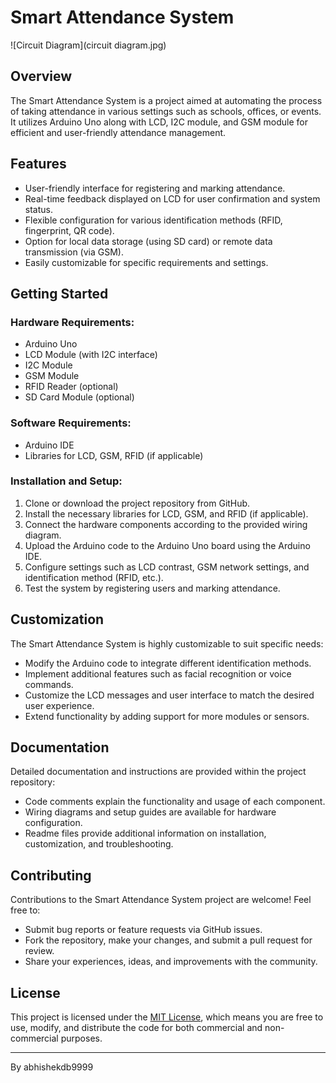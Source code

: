 # Smart Attendance System

![Circuit Diagram](circuit diagram.jpg)

## Overview

The Smart Attendance System is a project aimed at automating the process of taking attendance in various settings such as schools, offices, or events. It utilizes Arduino Uno along with LCD, I2C module, and GSM module for efficient and user-friendly attendance management.

## Features

- User-friendly interface for registering and marking attendance.
- Real-time feedback displayed on LCD for user confirmation and system status.
- Flexible configuration for various identification methods (RFID, fingerprint, QR code).
- Option for local data storage (using SD card) or remote data transmission (via GSM).
- Easily customizable for specific requirements and settings.

## Getting Started

### Hardware Requirements:

- Arduino Uno
- LCD Module (with I2C interface)
- I2C Module
- GSM Module
- RFID Reader (optional)
- SD Card Module (optional)

### Software Requirements:

- Arduino IDE
- Libraries for LCD, GSM, RFID (if applicable)

### Installation and Setup:

1. Clone or download the project repository from GitHub.
2. Install the necessary libraries for LCD, GSM, and RFID (if applicable).
3. Connect the hardware components according to the provided wiring diagram.
4. Upload the Arduino code to the Arduino Uno board using the Arduino IDE.
5. Configure settings such as LCD contrast, GSM network settings, and identification method (RFID, etc.).
6. Test the system by registering users and marking attendance.

## Customization

The Smart Attendance System is highly customizable to suit specific needs:

- Modify the Arduino code to integrate different identification methods.
- Implement additional features such as facial recognition or voice commands.
- Customize the LCD messages and user interface to match the desired user experience.
- Extend functionality by adding support for more modules or sensors.

## Documentation

Detailed documentation and instructions are provided within the project repository:

- Code comments explain the functionality and usage of each component.
- Wiring diagrams and setup guides are available for hardware configuration.
- Readme files provide additional information on installation, customization, and troubleshooting.

## Contributing

Contributions to the Smart Attendance System project are welcome! Feel free to:

- Submit bug reports or feature requests via GitHub issues.
- Fork the repository, make your changes, and submit a pull request for review.
- Share your experiences, ideas, and improvements with the community.

## License

This project is licensed under the [MIT License](LICENSE), which means you are free to use, modify, and distribute the code for both commercial and non-commercial purposes.

---

By abhishekdb9999

